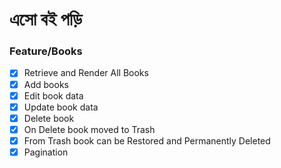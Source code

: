 # এসো বই পড়ি

### Feature/Books
 - [x] Retrieve and Render All Books
 - [x] Add books
 - [x] Edit book data
 - [x] Update book data
 - [x] Delete book
 - [x] On Delete book moved to Trash
 - [x] From Trash book can be Restored and Permanently Deleted
 - [x] Pagination
